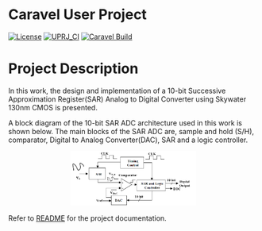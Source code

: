 # Caravel User Project

[![License](https://img.shields.io/badge/License-Apache%202.0-blue.svg)](https://opensource.org/licenses/Apache-2.0) [![UPRJ_CI](https://github.com/efabless/caravel_project_example/actions/workflows/user_project_ci.yml/badge.svg)](https://github.com/efabless/caravel_project_example/actions/workflows/user_project_ci.yml) [![Caravel Build](https://github.com/efabless/caravel_project_example/actions/workflows/caravel_build.yml/badge.svg)](https://github.com/efabless/caravel_project_example/actions/workflows/caravel_build.yml)

# Project Description

In this work, the design and implementation of a 10-bit Successive Approximation Register(SAR) Analog to Digital Converter using Skywater 130nm CMOS is presented. </br>

A block diagram of the 10-bit SAR ADC architecture used in this work is shown below.
The main blocks of the SAR ADC are, sample and hold (S/H), comparator, Digital to Analog Converter(DAC), SAR and a logic controller. 

   <p align="center">
   <img src="/docs/Images/SAR_Block_diagram.png" width="50%" height="50%">
   </p>

   </p>





Refer to [README](docs/source/index.rst) for the project documentation. 
